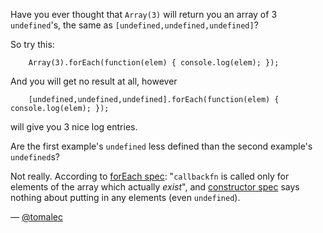 Have you ever thought that `Array(3)` will return you an array of 3 `undefined`'s,
the same as `[undefined,undefined,undefined]`?

So try this:
```
    Array(3).forEach(function(elem) { console.log(elem); });
```
And you will get no result at all, however
```
    [undefined,undefined,undefined].forEach(function(elem) { console.log(elem); });
```
will give you 3 nice log entries.

Are the first example's `undefined` less defined than the second example's `undefined`s?

Not really. According to [forEach spec](http://www.ecma-international.org/ecma-262/5.1/#sec-15.4.4.18):
"`callbackfn` is called only for elements of the array which actually *exist*",
and [constructor spec](http://www.ecma-international.org/ecma-262/5.1/#sec-15.4.2.2)
says nothing about putting in any elements (even `undefined`).

— [@tomalec][1]

[1]:https://github.com/tomalec

